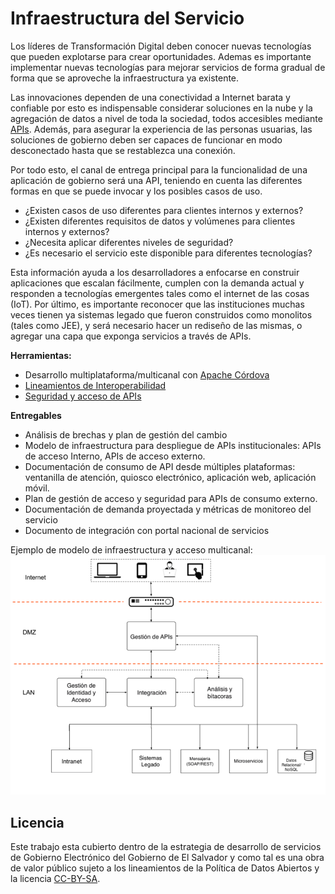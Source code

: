 
# Infraestructura del Servicio

Los líderes de Transformación Digital deben conocer nuevas tecnologías que pueden explotarse para crear oportunidades. Ademas es importante implementar nuevas tecnologías para mejorar servicios de forma gradual de forma que se aproveche la infraestructura ya existente.

 Las innovaciones dependen de una conectividad a Internet barata y confiable por esto es indispensable considerar soluciones en la nube y la agregación de datos a nivel de toda la sociedad, todos accesibles mediante [APIs](https://es.wikipedia.org/wiki/Interfaz_de_programaci%C3%B3n_de_aplicaciones). Además, para asegurar la experiencia de las personas usuarias, las soluciones de gobierno deben ser capaces de funcionar en modo desconectado hasta que se restablezca una conexión.

Por todo esto, el canal de entrega principal para la funcionalidad de una aplicación de gobierno será una API, teniendo en cuenta las diferentes formas en que se puede invocar y los posibles casos de uso.

* ¿Existen casos de uso diferentes para clientes internos y externos?
* ¿Existen diferentes requisitos de datos y volúmenes para clientes internos y externos?
* ¿Necesita aplicar diferentes niveles de seguridad?
* ¿Es necesario el servicio este disponible para diferentes tecnologías?

Esta información ayuda a los desarrolladores a enfocarse en construir aplicaciones que escalan fácilmente, cumplen con la demanda actual y responden a tecnologías emergentes tales como el internet de las cosas (IoT). Por último, es importante reconocer que las instituciones muchas veces tienen ya sistemas legado que fueron construidos como monolitos (tales como JEE), y será necesario hacer un rediseño de las mismas, o agregar una capa que exponga servicios a través de APIs.


**Herramientas:**

* Desarrollo multiplataforma/multicanal con [Apache Córdova](https://cordova.apache.org/) 
* [Lineamientos de Interoperabilidad](https://www.gobiernoelectronico.gob.sv/?p=608)
* [Seguridad y acceso de APIs](https://github.com/shieldfy/API-Security-Checklist/blob/master/README-es.md)

**Entregables**

* Análisis de brechas y plan de gestión del cambio
* Modelo de infraestructura para despliegue de APIs institucionales: APIs de acceso Interno, APIs de acceso externo.
* Documentación de consumo de API desde múltiples plataformas: ventanilla de atención, quiosco electrónico, aplicación web, aplicación móvil.
* Plan de gestión de acceso y seguridad para APIs de consumo externo.
* Documentación de demanda proyectada y métricas de monitoreo del servicio
* Documento de integración con portal nacional de servicios

Ejemplo de modelo de infraestructura y acceso multicanal:
![](infraestructura.png)

## Licencia

Este trabajo esta cubierto dentro de la estrategia de desarrollo de servicios de Gobierno Electrónico del Gobierno de El Salvador y como tal es una obra de valor público sujeto a los lineamientos de la Política de Datos Abiertos y la licencia [CC-BY-SA](https://creativecommons.org/licenses/by-sa/3.0/deed.es).  
